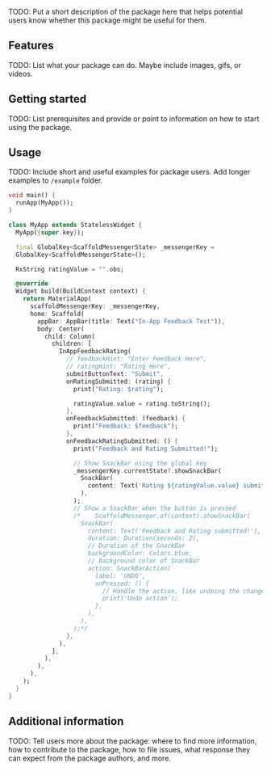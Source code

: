 <!--
This README describes the package. If you publish this package to pub.dev,
this README's contents appear on the landing page for your package.

For information about how to write a good package README, see the guide for
[writing package pages](https://dart.dev/tools/pub/writing-package-pages).

For general information about developing packages, see the Dart guide for
[creating packages](https://dart.dev/guides/libraries/create-packages)
and the Flutter guide for
[developing packages and plugins](https://flutter.dev/to/develop-packages).
-->

TODO: Put a short description of the package here that helps potential users
know whether this package might be useful for them.

## Features

TODO: List what your package can do. Maybe include images, gifs, or videos.

## Getting started

TODO: List prerequisites and provide or point to information on how to
start using the package.

## Usage

TODO: Include short and useful examples for package users. Add longer examples
to `/example` folder.

```dart
void main() {
  runApp(MyApp());
}

class MyApp extends StatelessWidget {
  MyApp({super.key});

  final GlobalKey<ScaffoldMessengerState> _messengerKey =
  GlobalKey<ScaffoldMessengerState>();

  RxString ratingValue = "".obs;

  @override
  Widget build(BuildContext context) {
    return MaterialApp(
      scaffoldMessengerKey: _messengerKey,
      home: Scaffold(
        appBar: AppBar(title: Text("In-App Feedback Test")),
        body: Center(
          child: Column(
            children: [
              InAppFeedbackRating(
                // feedbackHint: "Enter Feedback Here",
                // ratingHint: "Rating Here",
                submitButtonText: "Submit",
                onRatingSubmitted: (rating) {
                  print("Rating: $rating");

                  ratingValue.value = rating.toString();
                },
                onFeedbackSubmitted: (feedback) {
                  print("Feedback: $feedback");
                },
                onFeedbackRatingSubmitted: () {
                  print("Feedback and Rating Submitted!");

                  // Show SnackBar using the global key
                  _messengerKey.currentState?.showSnackBar(
                    SnackBar(
                      content: Text('Rating ${ratingValue.value} submitted!'),
                    ),
                  );
                  // Show a SnackBar when the button is pressed
                  /*    ScaffoldMessenger.of(context).showSnackBar(
                    SnackBar(
                      content: Text('Feedback and Rating submitted!'),
                      duration: Duration(seconds: 2),
                      // Duration of the SnackBar
                      backgroundColor: Colors.blue,
                      // Background color of SnackBar
                      action: SnackBarAction(
                        label: 'UNDO',
                        onPressed: () {
                          // Handle the action, like undoing the change
                          print('Undo action');
                        },
                      ),
                    ),
                  );*/
                },
              ),
            ],
          ),
        ),
      ),
    );
  }
}
```

## Additional information

TODO: Tell users more about the package: where to find more information, how to
contribute to the package, how to file issues, what response they can expect
from the package authors, and more.
